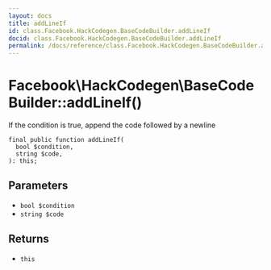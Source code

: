 ```yaml
---
layout: docs
title: addLineIf
id: class.Facebook.HackCodegen.BaseCodeBuilder.addLineIf
docid: class.Facebook.HackCodegen.BaseCodeBuilder.addLineIf
permalink: /docs/reference/class.Facebook.HackCodegen.BaseCodeBuilder.addLineIf/
---
```

# Facebook\\HackCodegen\\BaseCodeBuilder::addLineIf()




If the condition is true, append the code followed by a newline




``` Hack
final public function addLineIf(
  bool $condition,
  string $code,
): this;
```




## Parameters




+ ` bool $condition `
+ ` string $code `




## Returns




* ` this `